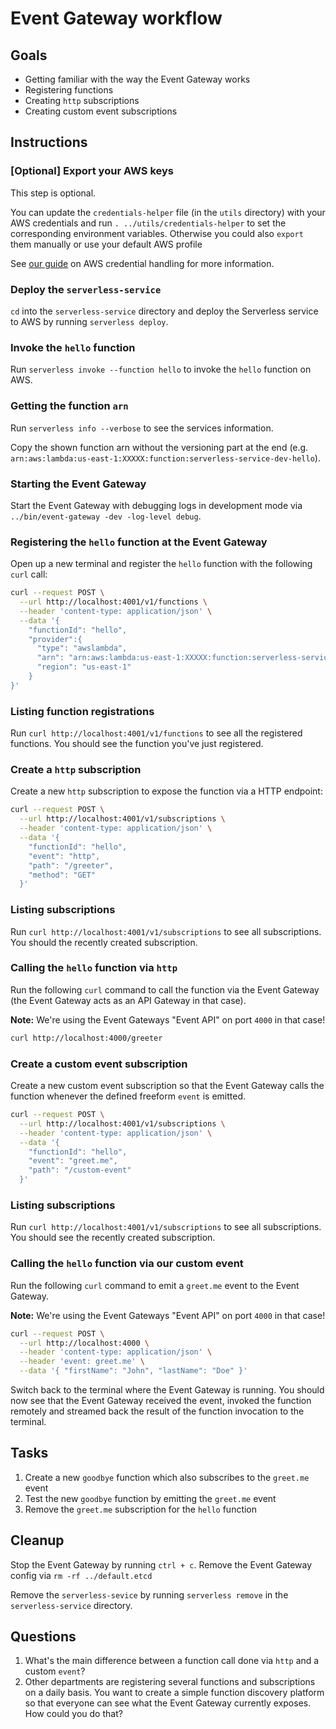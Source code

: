 # Event Gateway workflow

## Goals

* Getting familiar with the way the Event Gateway works
* Registering functions
* Creating `http` subscriptions
* Creating custom event subscriptions

## Instructions

### [Optional] Export your AWS keys

This step is optional.

You can update the `credentials-helper` file (in the `utils` directory) with your AWS credentials and run `. ../utils/credentials-helper` to set the corresponding environment variables. Otherwise you could also `export` them manually or use your default AWS profile

See [our guide](https://serverless.com/framework/docs/providers/aws/guide/credentials/) on AWS credential handling for more information.

### Deploy the `serverless-service`

`cd` into the `serverless-service` directory and deploy the Serverless service to AWS by running `serverless deploy`.

### Invoke the `hello` function

Run `serverless invoke --function hello` to invoke the `hello` function on AWS.

### Getting the function `arn`

Run `serverless info --verbose` to see the services information.

Copy the shown function arn without the versioning part at the end (e.g. `arn:aws:lambda:us-east-1:XXXXX:function:serverless-service-dev-hello`).

### Starting the Event Gateway

Start the Event Gateway with debugging logs in development mode via `../bin/event-gateway -dev -log-level debug`.

### Registering the `hello` function at the Event Gateway

Open up a new terminal and register the `hello` function with the following `curl` call:

```sh
curl --request POST \
  --url http://localhost:4001/v1/functions \
  --header 'content-type: application/json' \
  --data '{
    "functionId": "hello",
    "provider":{
      "type": "awslambda",
      "arn": "arn:aws:lambda:us-east-1:XXXXX:function:serverless-service-dev-hello",
      "region": "us-east-1"
    }
}'
```

### Listing function registrations

Run `curl http://localhost:4001/v1/functions` to see all the registered functions. You should see the function you've just registered.

### Create a `http` subscription

Create a new `http` subscription to expose the function via a HTTP endpoint:

```sh
curl --request POST \
  --url http://localhost:4001/v1/subscriptions \
  --header 'content-type: application/json' \
  --data '{
    "functionId": "hello",
    "event": "http",
    "path": "/greeter",
    "method": "GET"
  }'
```

### Listing subscriptions

Run `curl http://localhost:4001/v1/subscriptions` to see all subscriptions. You should the recently created subscription.

### Calling the `hello` function via `http`

Run the following `curl` command to call the function via the Event Gateway (the Event Gateway acts as an API Gateway in that case).

**Note:** We're using the Event Gateways "Event API" on port `4000` in that case!

```sh
curl http://localhost:4000/greeter
```

### Create a custom event subscription

Create a new custom event subscription so that the Event Gateway calls the function whenever the defined freeform `event` is emitted.

```sh
curl --request POST \
  --url http://localhost:4001/v1/subscriptions \
  --header 'content-type: application/json' \
  --data '{
    "functionId": "hello",
    "event": "greet.me",
    "path": "/custom-event"
  }'
```

### Listing subscriptions

Run `curl http://localhost:4001/v1/subscriptions` to see all subscriptions. You should see the recently created subscription.

### Calling the `hello` function via our custom event

Run the following `curl` command to emit a `greet.me` event to the Event Gateway.

**Note:** We're using the Event Gateways "Event API" on port `4000` in that case!

```sh
curl --request POST \
  --url http://localhost:4000 \
  --header 'content-type: application/json' \
  --header 'event: greet.me' \
  --data '{ "firstName": "John", "lastName": "Doe" }'
```

Switch back to the terminal where the Event Gateway is running. You should now see that the Event Gateway received the event, invoked the function remotely and streamed back the result of the function invocation to the terminal.

## Tasks

1. Create a new `goodbye` function which also subscribes to the `greet.me` event
1. Test the new `goodbye` function by emitting the `greet.me` event
1. Remove the `greet.me` subscription for the `hello` function

## Cleanup

Stop the Event Gateway by running `ctrl + c`.
Remove the Event Gateway config via `rm -rf ../default.etcd`

Remove the `serverless-sevice` by running `serverless remove` in the `serverless-service` directory.

## Questions

1. What's the main difference between a function call done via `http` and a custom `event`?
1. Other departments are registering several functions and subscriptions on a daily basis. You want to create a simple function discovery platform so that everyone can see what the Event Gateway currently exposes. How could you do that?
